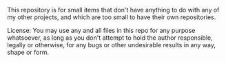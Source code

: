 This repository is for small items that don't have anything to do with any of my other projects,
and which are too small to have their own repositories.

License: You may use any and all files in this repo for any purpose whatsoever, as long as you don't
attempt to hold the author responsible, legally or otherwise, for any bugs or other undesirable
results in any way, shape or form.
